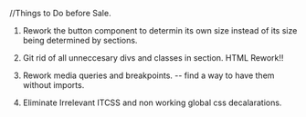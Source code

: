 //Things to Do before Sale.

1. Rework the button component to determin its own size instead of its size being determined by sections.

2. Git rid of all unneccesary divs and classes in section. HTML Rework!!

3. Rework media queries and breakpoints. -- find a way to have them without imports.

4. Eliminate Irrelevant ITCSS and non working global css decalarations.

